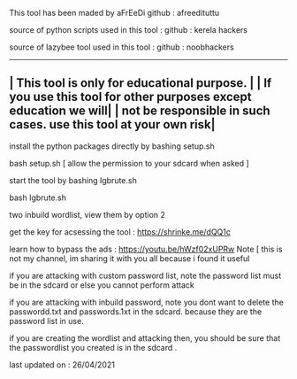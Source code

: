 This tool has been maded by aFrEeDi
github : afreedituttu

source of python scripts used in this tool : 
github : kerela hackers


source of lazybee tool used in this tool :
github : noobhackers

--------------------------------------------------------------------
| This tool is only for educational purpose.                       |
|  If you use this tool for other purposes except education we will|
|  not be responsible in such cases. use this tool at your own risk|
--------------------------------------------------------------------

install the python packages directly by bashing
setup.sh

bash setup.sh
[ allow the permission to your sdcard when asked ]

start the tool by bashing Igbrute.sh

bash Igbrute.sh



two inbuild wordlist, view them by option 2



get the key for acsessing the tool : https://shrinke.me/dQQ1c

learn how to bypass the ads : https://youtu.be/hWzf02xUPRw
Note [ this is not my channel, im sharing it with you
all because i found it useful



if you are attacking with custom password list, note the password
list must be in the sdcard or else you cannot perform attack

if you are attacking with inbuild password, note you dont want to delete
the passwordd.txt and passwords.1xt in the sdcard. because they are the 
password list in use.

if you are creating the wordlist and attacking then, you should be sure
that the passwordlist you created is in the sdcard . 

last updated on : 26/04/2021
